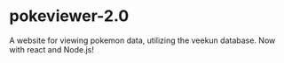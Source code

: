 # pokeviewer-2.0
A website for viewing pokemon data, utilizing the veekun database. Now with react and Node.js!
